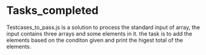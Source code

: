 # Tasks_completed
Testcases_to_pass.js is a solution to process the standard input of array, the input contains three arrays and some elements in it.
 the task is to add the elements based on the conditon given and print the higest total of the elements.
